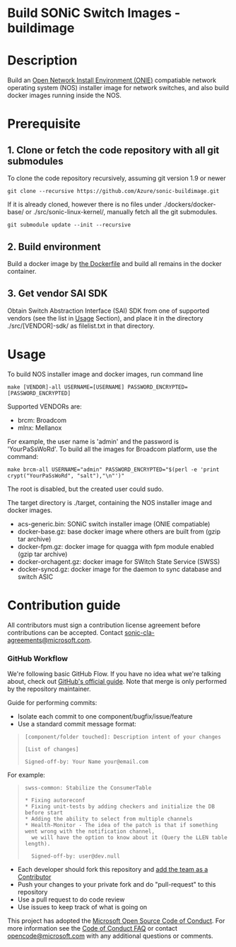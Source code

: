 # Build SONiC Switch Images - buildimage

# Description
Build an [Open Network Install Environment (ONIE)](https://github.com/opencomputeproject/onie) compatiable network operating system (NOS) installer image for network switches, and also build docker images running inside the NOS.

# Prerequisite
## 1. Clone or fetch the code repository with all git submodules
To clone the code repository recursively, assuming git version 1.9 or newer

    git clone --recursive https://github.com/Azure/sonic-buildimage.git

If it is already cloned, however there is no files under ./dockers/docker-base/ or ./src/sonic-linux-kernel/, manually fetch all the git submodules.

    git submodule update --init --recursive

## 2. Build environment
Build a docker image by [the Dockerfile](https://github.com/Azure/sonic-build-tools/blob/master/sonic-slave/Dockerfile) and build all remains in the docker container.

## 3. Get vendor SAI SDK
Obtain Switch Abstraction Interface (SAI) SDK from one of supported vendors (see the list in [Usage](#usage) Section), and place it in the directory ./src/[VENDOR]-sdk/ as filelist.txt in that directory.

# Usage
To build NOS installer image and docker images, run command line

    make [VENDOR]-all USERNAME=[USERNAME] PASSWORD_ENCRYPTED=[PASSWORD_ENCRYPTED]

Supported VENDORs are:
- brcm: Broadcom
- mlnx: Mellanox

For example, the user name is 'admin' and the password is 'YourPaSsWoRd'. To build all the images for Broadcom platform, use the command:

    make brcm-all USERNAME="admin" PASSWORD_ENCRYPTED="$(perl -e 'print crypt("YourPaSsWoRd", "salt"),"\n"')"

The root is disabled, but the created user could sudo.

The target directory is ./target, containing the NOS installer image and docker images.
- acs-generic.bin: SONiC switch installer image (ONIE compatiable)
- docker-base.gz: base docker image where others are built from (gzip tar archive)
- docker-fpm.gz: docker image for quagga with fpm module enabled (gzip tar archive)
- docker-orchagent.gz: docker image for SWitch State Service (SWSS)
- docker-syncd.gz: docker image for the daemon to sync database and switch ASIC

# Contribution guide

All contributors must sign a contribution license agreement before contributions can be accepted.  Contact sonic-cla-agreements@microsoft.com.

### GitHub Workflow

We're following basic GitHub Flow. If you have no idea what we're talking about, check out [GitHub's official guide](https://guides.github.com/introduction/flow/). Note that merge is only performed by the repository maintainer.

Guide for performing commits:

* Isolate each commit to one component/bugfix/issue/feature
* Use a standard commit message format:

>     [component/folder touched]: Description intent of your changes
>
>     [List of changes]
>
> 	  Signed-off-by: Your Name your@email.com

For example:

>     swss-common: Stabilize the ConsumerTable
>
>     * Fixing autoreconf
>     * Fixing unit-tests by adding checkers and initialize the DB before start
>     * Adding the ability to select from multiple channels
>     * Health-Monitor - The idea of the patch is that if something went wrong with the notification channel,
>       we will have the option to know about it (Query the LLEN table length).
>
>       Signed-off-by: user@dev.null


* Each developer should fork this repository and [add the team as a Contributor](https://help.github.com/articles/adding-collaborators-to-a-personal-repository)
* Push your changes to your private fork and do "pull-request" to this repository
* Use a pull request to do code review
* Use issues to keep track of what is going on

This project has adopted the [Microsoft Open Source Code of Conduct](https://opensource.microsoft.com/codeofconduct/). For more information see the [Code of Conduct FAQ](https://opensource.microsoft.com/codeofconduct/faq/) or contact [opencode@microsoft.com](mailto:opencode@microsoft.com) with any additional questions or comments.
